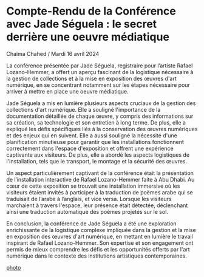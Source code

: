 # Compte-Rendu de la Conférence avec Jade Séguela : le secret derrière une oeuvre médiatique 

Chaima Chahed / Mardi 16 avril 2024


La conférence présentée par Jade Séguela, registraire pour l’artiste Rafael Lozano-Hemmer, a offert un aperçu fascinant de la logistique nécessaire à la gestion de collections et à la mise en exposition des œuvres d'art numérique, en se concentrant notamment sur les étapes nécessaire pour arriver à mettre en place une oeuvre médiatique. 





Jade Séguela a mis en lumière plusieurs aspects cruciaux de la gestion des collections d'art numérique. Elle a souligné l'importance de la documentation détaillée de chaque œuvre, y compris des informations sur sa création, sa technologie et son entretien à long terme. De plus, elle a expliqué les défis spécifiques liés à la conservation des œuvres numériques et des enjeux qui en suivent. Elle a aussi souligné la nécessité d'une planification minutieuse pour garantir que les installations fonctionnent correctement dans l'espace d'exposition et offrent une expérience captivante aux visiteurs. De plus, elle a abordé les aspects logistiques de l'installation, tels que le transport, le montage et la sécurité des œuvres.





Un aspect particulièrement captivant de la conférence était la présentation de l’installation interactive de Rafael Lozano-Hemmer faite à Abu Dhabi. Au cœur de cette exposition se trouvait une installation immersive où les visiteurs étaient invités à participer à la traduction de poèmes arabe qui se traduisait de l’arabe à l’anglais, et vice versa. Lorsque les visiteurs marchaient à travers l'espace, leur présence était détectée, déclenchant ainsi une traduction automatique des poèmes projetés sur le sol. 





En conclusion, la conférence de Jade Séguela a été une exploration enrichissante de la logistique complexe impliquée dans la gestion et la mise en exposition des œuvres d'art numérique, en mettant en lumière le travail inspirant de Rafael Lozano-Hemmer. Son expertise et son engagement ont permis de mieux comprendre les défis et les opportunités offerts par l'art numérique dans le contexte des institutions artistiques contemporaines.



[photo](https://www.lozano-hemmer.com/image_sets/translation_stream/abu_dhabi_2023/transation_stream_abu_dhabi_2023_cr_006.jpg) 


